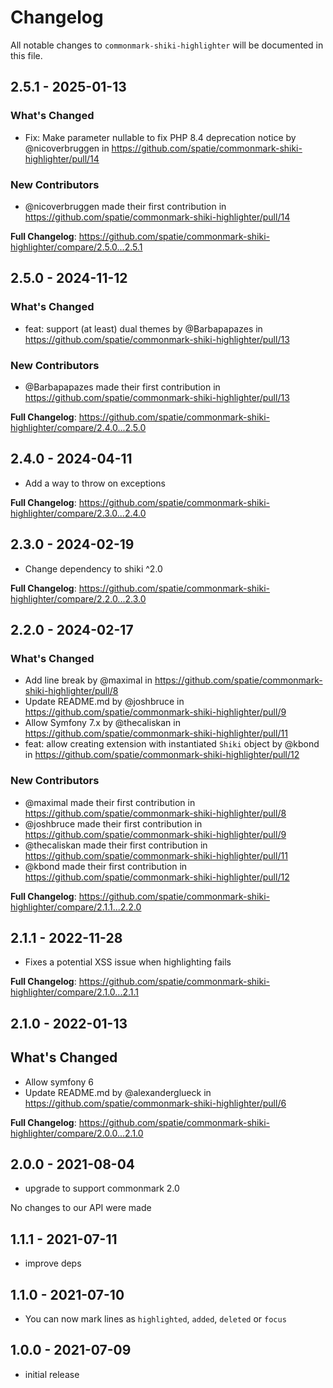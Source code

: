 # Changelog

All notable changes to `commonmark-shiki-highlighter` will be documented in this file.

## 2.5.1 - 2025-01-13

### What's Changed

* Fix: Make parameter nullable to fix PHP 8.4 deprecation notice by @nicoverbruggen in https://github.com/spatie/commonmark-shiki-highlighter/pull/14

### New Contributors

* @nicoverbruggen made their first contribution in https://github.com/spatie/commonmark-shiki-highlighter/pull/14

**Full Changelog**: https://github.com/spatie/commonmark-shiki-highlighter/compare/2.5.0...2.5.1

## 2.5.0 - 2024-11-12

### What's Changed

* feat: support (at least) dual themes by @Barbapapazes in https://github.com/spatie/commonmark-shiki-highlighter/pull/13

### New Contributors

* @Barbapapazes made their first contribution in https://github.com/spatie/commonmark-shiki-highlighter/pull/13

**Full Changelog**: https://github.com/spatie/commonmark-shiki-highlighter/compare/2.4.0...2.5.0

## 2.4.0 - 2024-04-11

* Add a way to throw on exceptions

**Full Changelog**: https://github.com/spatie/commonmark-shiki-highlighter/compare/2.3.0...2.4.0

## 2.3.0 - 2024-02-19

* Change dependency to shiki ^2.0

**Full Changelog**: https://github.com/spatie/commonmark-shiki-highlighter/compare/2.2.0...2.3.0

## 2.2.0 - 2024-02-17

### What's Changed

* Add line break by @maximal in https://github.com/spatie/commonmark-shiki-highlighter/pull/8
* Update README.md by @joshbruce in https://github.com/spatie/commonmark-shiki-highlighter/pull/9
* Allow Symfony 7.x by @thecaliskan in https://github.com/spatie/commonmark-shiki-highlighter/pull/11
* feat: allow creating extension with instantiated `Shiki` object by @kbond in https://github.com/spatie/commonmark-shiki-highlighter/pull/12

### New Contributors

* @maximal made their first contribution in https://github.com/spatie/commonmark-shiki-highlighter/pull/8
* @joshbruce made their first contribution in https://github.com/spatie/commonmark-shiki-highlighter/pull/9
* @thecaliskan made their first contribution in https://github.com/spatie/commonmark-shiki-highlighter/pull/11
* @kbond made their first contribution in https://github.com/spatie/commonmark-shiki-highlighter/pull/12

**Full Changelog**: https://github.com/spatie/commonmark-shiki-highlighter/compare/2.1.1...2.2.0

## 2.1.1 - 2022-11-28

- Fixes a potential XSS issue when highlighting fails

**Full Changelog**: https://github.com/spatie/commonmark-shiki-highlighter/compare/2.1.0...2.1.1

## 2.1.0 - 2022-01-13

## What's Changed

- Allow symfony 6
- Update README.md by @alexanderglueck in https://github.com/spatie/commonmark-shiki-highlighter/pull/6

**Full Changelog**: https://github.com/spatie/commonmark-shiki-highlighter/compare/2.0.0...2.1.0

## 2.0.0 - 2021-08-04

- upgrade to support commonmark 2.0

No changes to our API were made

## 1.1.1 - 2021-07-11

- improve deps

## 1.1.0 - 2021-07-10

- You can now mark lines as `highlighted`, `added`, `deleted` or `focus`

## 1.0.0 - 2021-07-09

- initial release
